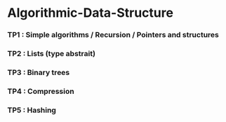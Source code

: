 # Algorithmic-Data-Structure

### TP1 : Simple algorithms / Recursion / Pointers and structures
### TP2 : Lists (type abstrait)
### TP3 : Binary trees
### TP4 : Compression
### TP5 : Hashing
